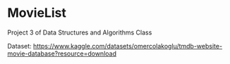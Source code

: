 # MovieList
Project 3 of Data Structures and Algorithms Class

Dataset: https://www.kaggle.com/datasets/omercolakoglu/tmdb-website-movie-database?resource=download
